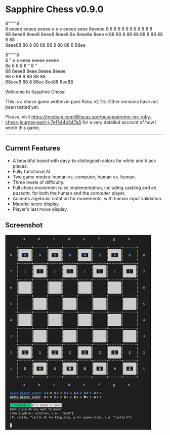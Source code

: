 # Sapphire Chess v0.9.0

8""""8                                        
8      eeeee eeeee eeeee e   e e  eeeee  eeee 
8eeeee 8   8 8   8 8   8 8   8 8  8   8  8    
    88 8eee8 8eee8 8eee8 8eee8 8e 8eee8e 8eee 
e   88 88  8 88    88    88  8 88 88   8 88   
8eee88 88  8 88    88    88  8 88 88   8 88ee 
                                              
8""""8                                        
8    " e   e eeee eeeee eeeee                 
8e     8   8 8    8   " 8   "                 
88     8eee8 8eee 8eeee 8eeee                 
88   e 88  8 88      88    88                 
88eee8 88  8 88ee 8ee88 8ee88                
                                                 

Welcome to Sapphire Chess!

This is a chess game written in pure Ruby v2.7.5. Other versions have not been tested yet.

Please, visit https://medium.com/@lucas.sorribes/nostromo-my-ruby-chess-journey-part-i-7ef544b547a5 for a very detailed account of how I wrote this game.

---

## Current Features

* A beautiful board with easy-to-distinguish colors for white and black pieces.
* Fully functional AI
* Two game modes: human vs. computer, human vs. human.
* Three levels of difficulty.
* Full chess movement rules implementation, including castling and *en passant*, for both the human and the computer player.
* Accepts algebraic notation for movements, with human input validation.
* Material score display.
* Player's last move display.

## Screenshot

![Game screenshot](./screenshot.png)
